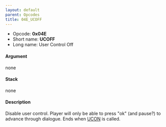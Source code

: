 ```yaml
---
layout: default
parent: Opcodes
title: 04E_UCOFF
---
```


-   Opcode: **0x04E**
-   Short name: **UCOFF**
-   Long name: User Control Off

#### Argument

none

#### Stack

none

#### Description

Disable user control. Player will only be able to press "ok" (and pause?) to advance through dialogue. Ends when [UCON](04D_UCON.md) is called.
